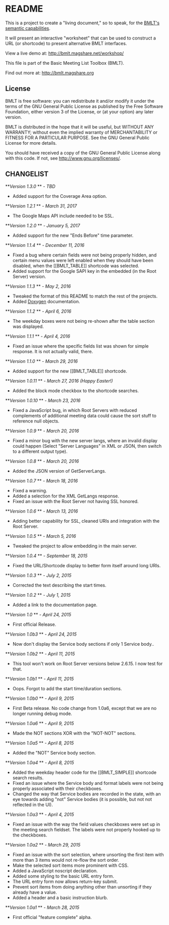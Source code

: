# README #

This is a project to create a "living document," so to speak, for the [BMLT's semantic capabilities](http://bmlt.magshare.net/semantic/).

It will present an interactive "worksheet" that can be used to construct a URL (or shortcode) to present alternative BMLT interfaces.

View a live demo at: http://bmlt.magshare.net/workshop/

This file is part of the Basic Meeting List Toolbox (BMLT).

Find out more at: http://bmlt.magshare.org

License
-------

BMLT is free software: you can redistribute it and/or modify
it under the terms of the GNU General Public License as
published by the Free Software Foundation, either version 3
of the License, or (at your option) any later version.

BMLT is distributed in the hope that it will be useful,
but WITHOUT ANY WARRANTY; without even the implied warranty of
MERCHANTABILITY or FITNESS FOR A PARTICULAR PURPOSE.
See the GNU General Public License for more details.

You should have received a copy of the GNU General Public License
along with this code.  If not, see <http://www.gnu.org/licenses/>.

CHANGELIST
----------
***Version 1.3.0* ** *- TBD*

- Added support for the Coverage Area option.

***Version 1.2.1* ** *- March 31, 2017*

- The Google Maps API include needed to be SSL.

***Version 1.2.0* ** *- January 5, 2017*

- Added support for the new "Ends Before" time parameter.

***Version 1.1.4* ** *- December 11, 2016*

- Fixed a bug where certain fields were not being properly hidden, and certain menu values were left enabled when they should have been disabled, when the [[BMLT_TABLE]] shortcode was selected.
- Added support for the Google SAPI key in the embedded (in the Root Server) version.

***Version 1.1.3* ** *- May 2, 2016*

- Tweaked the format of this README to match the rest of the projects.
- Added [Doxygen](http://doxygen.nl) documentation.

***Version 1.1.2* ** *- April 6, 2016*

- The weekday boxes were not being re-shown after the table section was displayed.

***Version 1.1.1* ** *- April 4, 2016*

- Fixed an issue where the specific fields list was shown for simple response. It is not actually valid, there.

***Version 1.1.0* ** *- March 29, 2016*

- Added support for the new [[BMLT_TABLE]] shortcode.

***Version 1.0.11* ** *- March 27, 2016 (Happy Easter!)*

- Added the block mode checkbox to the shortcode searches.

***Version 1.0.10* ** *- March 23, 2016*

- Fixed a JavaScript bug, in which Root Servers with reduced complements of additional meeting data could cause the sort stuff to reference null objects.

***Version 1.0.9* ** *- March 20, 2016*

- Fixed a minor bug with the new server langs, where an invalid display could happen (Select "Server Languages" in XML or JSON, then switch to a different output type).

***Version 1.0.8* ** *- March 20, 2016*

- Added the JSON version of GetServerLangs.

***Version 1.0.7* ** *- March 18, 2016*

- Fixed a warning.
- Added a selection for the XML GetLangs response.
- Fixed an issue with the Root Server not having SSL honored.

***Version 1.0.6* ** *- March 13, 2016*

- Adding better capability for SSL, cleaned URIs and integration with the Root Server.

***Version 1.0.5* ** *- March 5, 2016*

- Tweaked the project to allow embedding in the main server.

***Version 1.0.4* ** *- September 18, 2015*

- Fixed the URL/Shortcode display to better form itself around long URIs.

***Version 1.0.3* ** *- July 2, 2015*

- Corrected the text describing the start times.

***Version 1.0.2* ** *- July 1, 2015*

- Added a link to the documentation page.

***Version 1.0* ** *- April 24, 2015*

- First official Release.

***Version 1.0b3* ** *- April 24, 2015*


- Now don't display the Service body sections if only 1 Service body..

***Version 1.0b2* ** *- April 11, 2015*


- This tool won't work on Root Server versions below 2.6.15. I now test for that.

***Version 1.0b1* ** *- April 11, 2015*


- Oops. Forgot to add the start time/duration sections.

***Version 1.0b0* ** *- April 9, 2015*


- First Beta release. No code change from 1.0a6, except that we are no longer running debug mode.

***Version 1.0a6* ** *- April 9, 2015*


- Made the NOT sections XOR with the "NOT-NOT" sections.

***Version 1.0a5* ** *- April 8, 2015*


- Added the "NOT" Service body section.

***Version 1.0a4* ** *- April 8, 2015*


- Added the weekday header code for the [[BMLT_SIMPLE]] shortcode search results.
- Fixed an issue where the Service body and format labels were not being properly associated with their checkboxes.
- Changed the way that Service bodies are recorded in the state, with an eye towards adding "not" Service bodies (it is possible, but not not reflected in the UI).

***Version 1.0a3* ** *- April 4, 2015*


- Fixed an issue with the way the field values checkboxes were set up in the meeting search fieldset. The labels were not properly hooked up to the checkboxes.

***Version 1.0a2* ** *- March 29, 2015*


- Fixed an issue with the sort selection, where unsorting the first item with more than 3 items would not re-flow the sort order.
- Make the selected sort items more prominent with CSS.
- Added a JavaScript noscript declaration.
- Added some styling to the basic URL entry form.
- The URL entry form now allows return-key submit.
- Prevent sort items from doing anything other than unsorting if they already have a value.
- Added a header and a basic instruction blurb.

***Version 1.0a1* ** *- March 28, 2015*


- First official "feature complete" alpha.
